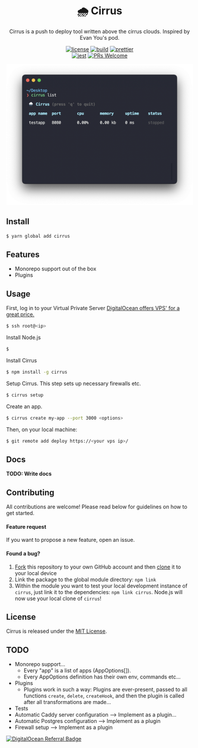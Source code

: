 <h1 align="center" style="font-weight: bold">🌧 Cirrus</h1>

<div align="center">

Cirrus is a push to deploy tool written above the cirrus clouds. Inspired by Evan You's pod.

[![license](https://img.shields.io/badge/license-MIT-blue.svg)](https://github.com/skoshx/cirrus/blob/main/LICENSE.md)
[![build](https://github.com/skoshx/cirrus/actions/workflows/ci.yml/badge.svg)](https://github.com/skoshx/cirrus/actions/workflows/ci.yml)
[![prettier](https://img.shields.io/badge/code_style-prettier-ff69b4.svg)](https://github.com/prettier/prettier)
<br />
[![jest](https://jestjs.io/img/jest-badge.svg)](https://github.com/facebook/jest)
[![PRs Welcome](https://img.shields.io/badge/PRs-welcome-brightgreen.svg)](https://github.com/skoshx/cirrus/blob/main/CONTRIBUTING.md#pull-requests)


</div>

<p align="center">
<img src="docs/carbon-improved.png" width="688" />
</p>

## Install

```bash
$ yarn global add cirrus
```

## Features

- Monorepo support out of the box
- Plugins

## Usage

First, log in to your Virtual Private Server [DigitalOcean offers VPS' for a great price.](https://m.do.co/c/c8178a5d5ec6)
```bash
$ ssh root@<ip>
```

Install Node.js
```bash
$ 
```

Install Cirrus
```bash
$ npm install -g cirrus
```

Setup Cirrus. This step sets up necessary firewalls etc.
```bash
$ cirrus setup
```

Create an app.
```bash
$ cirrus create my-app --port 3000 <options>
```

Then, on your local machine:
```bash
$ git remote add deploy https://<your vps ip>/
```

## Docs

**TODO: Write docs**

## Contributing

All contributions are welcome! Please read below for guidelines on how to get started.

#### Feature request

If you want to propose a new feature, open an issue.

#### Found a bug?

1. [Fork](https://help.github.com/articles/fork-a-repo/) this repository to your own GitHub account and then [clone](https://help.github.com/articles/cloning-a-repository/) it to your local device
2. Link the package to the global module directory: `npm link`
3. Within the module you want to test your local development instance of `cirrus`, just link it to the dependencies: `npm link cirrus`. Node.js will now use your local clone of `cirrus`!

## License

Cirrus is released under the [MIT License](https://opensource.org/licenses/MIT).

## TODO

- Monorepo support…
  - Every "app" is a list of apps (AppOptions[]).
  - Every AppOptions definition has their own env, commands etc…
- Plugins
  - Plugins work in such a way: Plugins are ever-present, passed to all functions `create`, `delete`, `createHook`, and then the plugin is called after all transformations are made…
- Tests
- Automatic Caddy server configuration --> Implement as a plugin…
- Automatic Postgres configuration --> Implement as a plugin
- Firewall setup --> Implement as a plugin

[![DigitalOcean Referral Badge](https://web-platforms.sfo2.digitaloceanspaces.com/WWW/Badge%202.svg)](https://www.digitalocean.com/?refcode=c8178a5d5ec6&utm_campaign=Referral_Invite&utm_medium=Referral_Program&utm_source=badge)
